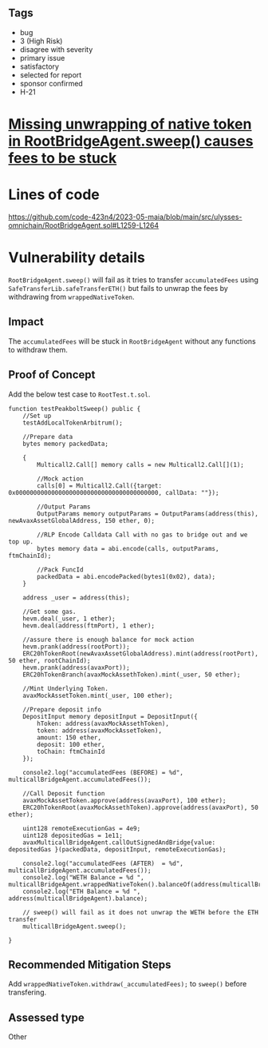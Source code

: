 ## Tags

- bug
- 3 (High Risk)
- disagree with severity
- primary issue
- satisfactory
- selected for report
- sponsor confirmed
- H-21

# [Missing unwrapping of native token in RootBridgeAgent.sweep() causes fees to be stuck](https://github.com/code-423n4/2023-05-maia-findings/issues/385) 

# Lines of code

https://github.com/code-423n4/2023-05-maia/blob/main/src/ulysses-omnichain/RootBridgeAgent.sol#L1259-L1264


# Vulnerability details


`RootBridgeAgent.sweep()` will fail as it tries to transfer `accumulatedFees` using `SafeTransferLib.safeTransferETH()` but fails to unwrap the fees by withdrawing from `wrappedNativeToken`.

## Impact
The `accumulatedFees` will be stuck in `RootBridgeAgent` without any functions to withdraw them.

## Proof of Concept
Add the below test case to `RootTest.t.sol`.

    function testPeakboltSweep() public {
        //Set up
        testAddLocalTokenArbitrum();

        //Prepare data
        bytes memory packedData;

        {
            Multicall2.Call[] memory calls = new Multicall2.Call[](1);

            //Mock action
            calls[0] = Multicall2.Call({target: 0x0000000000000000000000000000000000000000, callData: ""});

            //Output Params
            OutputParams memory outputParams = OutputParams(address(this), newAvaxAssetGlobalAddress, 150 ether, 0);

            //RLP Encode Calldata Call with no gas to bridge out and we top up.
            bytes memory data = abi.encode(calls, outputParams, ftmChainId);

            //Pack FuncId
            packedData = abi.encodePacked(bytes1(0x02), data);
        }

        address _user = address(this);

        //Get some gas.
        hevm.deal(_user, 1 ether);
        hevm.deal(address(ftmPort), 1 ether);

        //assure there is enough balance for mock action
        hevm.prank(address(rootPort));
        ERC20hTokenRoot(newAvaxAssetGlobalAddress).mint(address(rootPort), 50 ether, rootChainId);
        hevm.prank(address(avaxPort));
        ERC20hTokenBranch(avaxMockAssethToken).mint(_user, 50 ether);

        //Mint Underlying Token.
        avaxMockAssetToken.mint(_user, 100 ether);

        //Prepare deposit info
        DepositInput memory depositInput = DepositInput({
            hToken: address(avaxMockAssethToken),
            token: address(avaxMockAssetToken),
            amount: 150 ether,
            deposit: 100 ether,
            toChain: ftmChainId
        });

        console2.log("accumulatedFees (BEFORE) = %d", multicallBridgeAgent.accumulatedFees());       

        //Call Deposit function
        avaxMockAssetToken.approve(address(avaxPort), 100 ether);
        ERC20hTokenRoot(avaxMockAssethToken).approve(address(avaxPort), 50 ether);

        uint128 remoteExecutionGas = 4e9;
        uint128 depositedGas = 1e11; 
        avaxMulticallBridgeAgent.callOutSignedAndBridge{value: depositedGas }(packedData, depositInput, remoteExecutionGas);

        console2.log("accumulatedFees (AFTER)  = %d", multicallBridgeAgent.accumulatedFees());        
        console2.log("WETH Balance = %d ", multicallBridgeAgent.wrappedNativeToken().balanceOf(address(multicallBridgeAgent)));
        console2.log("ETH Balance = %d ", address(multicallBridgeAgent).balance);

        // sweep() will fail as it does not unwrap the WETH before the ETH transfer
        multicallBridgeAgent.sweep();

    }

## Recommended Mitigation Steps
Add `wrappedNativeToken.withdraw(_accumulatedFees);` to `sweep()` before transfering.



## Assessed type

Other